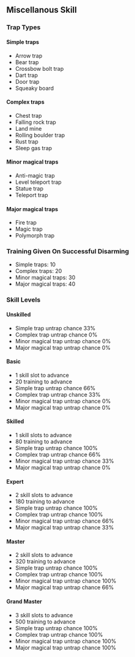 ## Miscellanous Skill

### Trap Types

#### Simple traps

* Arrow trap
* Bear trap
* Crossbow bolt trap
* Dart trap
* Door trap
* Squeaky board

#### Complex traps

* Chest trap
* Falling rock trap
* Land mine
* Rolling boulder trap
* Rust trap
* Sleep gas trap

#### Minor magical traps

* Anti-magic trap
* Level teleport trap
* Statue trap
* Teleport trap

#### Major magical traps

* Fire trap
* Magic trap
* Polymorph trap

### Training Given On Successful Disarming

* Simple traps: 10
* Complex traps: 20
* Minor magical traps: 30
* Major magical traps: 40


### Skill Levels

#### Unskilled

* Simple trap untrap chance 33%
* Complex trap untrap chance 0%
* Minor magical trap untrap chance 0%
* Major magical trap untrap chance 0%

#### Basic

* 1 skill slot to advance
* 20 training to advance
* Simple trap untrap chance 66%
* Complex trap untrap chance 33%
* Minor magical trap untrap chance 0%
* Major magical trap untrap chance 0%

#### Skilled

* 1 skill slots to advance
* 80 training to advance
* Simple trap untrap chance 100%
* Complex trap untrap chance 66%
* Minor magical trap untrap chance 33%
* Major magical trap untrap chance 0%

#### Expert

* 2 skill slots to advance
* 180 training to advance
* Simple trap untrap chance 100%
* Complex trap untrap chance 100%
* Minor magical trap untrap chance 66%
* Major magical trap untrap chance 33%

#### Master

* 2 skill slots to advance
* 320 training to advance
* Simple trap untrap chance 100%
* Complex trap untrap chance 100%
* Minor magical trap untrap chance 100%
* Major magical trap untrap chance 66%


#### Grand Master

* 3 skill slots to advance
* 500 training to advance
* Simple trap untrap chance 100%
* Complex trap untrap chance 100%
* Minor magical trap untrap chance 100%
* Major magical trap untrap chance 100%
